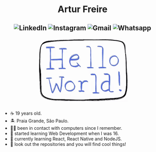 <h1 align="center">
Artur Freire
</h1>

<h2 align="center">
  
![LinkedIn](https://img.shields.io/badge/-LinkedIn-7c01fe?style=flat-square&logo=Linkedin&logoColor=white&link=https://www.linkedin.com/in/freirart/)
![Instagram](https://img.shields.io/badge/-Instagram-7c01fe?style=flat-square&logo=Instagram&logoColor=white&link=https://www.instagram.com/freirart//)
![Gmail](https://img.shields.io/badge/-Gmail-7c01fe?style=flat-square&logo=Gmail&logoColor=white&link=mailto:freirart.contato@gmail.com)
![Whatsapp](https://img.shields.io/badge/-Whatsapp-7c01fe?style=flat-square&labelColor=7c01fe&logo=whatsapp&logoColor=white&link=https://api.whatsapp.com/send?phone=5512988344336&text=Olá!)

![greetings](https://raw.githubusercontent.com/freirart/freirart/master/resized-greetings.gif)

</h2>

- ☕ 19 years old.
- 🏝 Praia Grande, São Paulo.
- 👨‍💻 been in contact with computers since I remember. 
- 👶 started learning Web Development when I was 16.
- 🚀 currently learning React, React Native and NodeJS.
- 👀 look out the repositories and you will find cool things!
